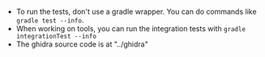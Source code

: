 - To run the tests, don't use a gradle wrapper. You can do commands like `gradle test --info`.
- When working on tools, you can run the integration tests with `gradle integrationTest --info`
- The ghidra source code is at "../ghidra"
